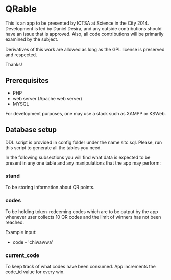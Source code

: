 QRable
======

This is an app to be presented by ICTSA at Science in the City 2014. 
Development is led by Daniel Desira, and any outside contributions should 
have an issue that is approved. Also, all code contributions will be 
primarily examined by the subject.

Derivatives of this work are allowed as long as the GPL license is preserved 
and respected.

Thanks!

## Prerequisites

* PHP
* web server (Apache web server)
* MYSQL

For development purposes, one may use a stack such as XAMPP or KSWeb.

## Database setup

DDL script is provided in config folder under the name sitc.sql. Please, run 
this script to generate all the tables you need.

In the following subsections you will find what data is expected to be present 
in any one table and any manipulations that the app may perform:

### stand

To be storing information about QR points.

### codes

To be holding token-redeeming codes which are to be output by the app whenever 
user collects 10 QR codes and the limit of winners has not been reached.

Example input:

* code - 'chiwawwa'

### current_code

To keep track of what codes have been consumed. App increments the code_id value 
for every win.